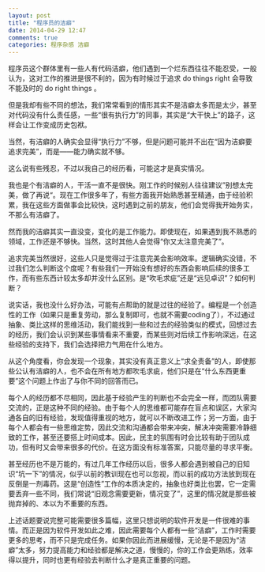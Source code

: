 ```yaml
---
layout: post
title: "程序员的洁癖"
date: 2014-04-29 12:47
comments: true
categories: 程序杂感 洁癖
---
```


程序员这个群体里有一些人有代码洁癖，他们遇到一个烂东西往往不能忍受，一般认为，这对工作的推进是很不利的，因为有时候过于追求 do things right 会导致不能及时的 do right things 。

但是我却有些不同的想法，我们常常看到的情形其实不是洁癖太多而是太少，甚至对代码没有什么责任感，一些“很有执行力”的同事，其实是“大干快上”的路子，这样会让工作变成历史包袱。

当然，有洁癖的人确实会显得“执行力”不够，但是问题可能并不出在“因为洁癖要追求完美”，而是——能力确实就不够。

这么说有些残忍，不过以我自己的经历看，可能这才是真实情况。

我也是个有洁癖的人，干活一直不是很快。刚工作的时候别人往往建议”别想太完美，做了再说“。现在工作很多年了，有些方面我开始熟悉甚至精通，由于经验积累，我在这些方面做事会比较快，这时遇到之前的朋友，他们会觉得我开始务实，不那么有洁癖了。

然而我的洁癖其实一直没变，变化的是工作能力。即使现在，如果遇到我不熟悉的领域，工作还是不够快。当然，这时其他人会觉得“你又太注意完美了”。

追求完美当然很好，这些人只是觉得过于注意完美会影响效率。逻辑确实没错，不过我们怎么判断这个度呢？有些我们一开始没有想好的东西会影响后续的很多工作，而有些东西计较太多却并没什么区别。是“吹毛求疵”还是“远见卓识”？如何判断？

说实话，我也没什么好办法，可能有点帮助的就是过往的经验了。编程是一个创造性的工作（如果只是重复劳动，那么复制即可，也就不需要coding了），不过通过抽象、类比这样的思维活动，我们能找到一些和过去的经验类似的模式，回想过去的经历，我们会认识到某些事情看来不重要，而某些则对后续工作影响深远，在这些经验的支持下，我们会选择把力气用在什么地方。

从这个角度看，你会发现一个现象，其实没有真正意义上“求全责备”的人，即使那些公认有洁癖的人，也不会在所有地方都吹毛求疵，他们只是在“什么东西更重要”这个问题上作出了与你不同的回答而已。

每个人的经历都不尽相同，因此基于经验产生的判断也不会完全一样，而团队需要交流的，正是这种不同的经验。由于每个人的思维都可能存在盲点和误区，大家沟通各自的旧有经验，发现值得重视的地方，就可以不断改进工作；另一方面，由于每个人都会有一些思维定势，因此交流和沟通都会带来冲突，解决冲突需要冷静细致的工作，甚至还要搭上时间成本。因此，民主的氛围有时会比较有助于团队成功，但有时又会带来很多的代价。在这方面没有标准答案，只能尽量的寻求平衡。

甚至经历也不是万能的，有过几年工作经历以后，很多人都会遇到被自己的旧知识“坑一下”的情况，似乎以前的教训现在也可以忽视，而以前的成功方法放到现在反倒是一剂毒药。这是“创造性”工作的本质决定的，抽象也好类比也罢，它一定需要丢弃一些不同，我们常说“旧观念需要更新，情况变了”，这里的情况就是那些被抛弃掉的、本以为不重要的东西。

上述话题要说完整可能需要很多篇幅，这里只想说明的软件开发是一件很难的事情。而正是因为软件开发如此之难，因此需要每个人都有一些“洁癖”，工作时需要更多的思考，而不只是完成任务。如果你因此而进展缓慢，无论是不是因为“洁癖”太多，努力提高能力和经验都是解决之道，慢慢的，你的工作会更熟练，效率得以提升，同时也更有经验去判断什么才是真正重要的问题。
